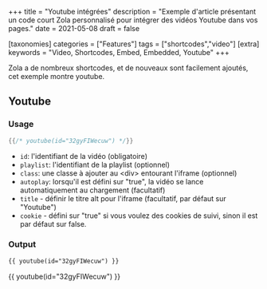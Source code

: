 +++
title = "Youtube intégrées"
description = "Exemple d'article présentant un code court Zola personnalisé pour intégrer des vidéos Youtube dans vos pages."
date = 2021-05-08
draft = false

[taxonomies]
categories = ["Features"]
tags = ["shortcodes","video"]
[extra]
keywords = "Video, Shortcodes, Embed, Embedded, Youtube"
+++

Zola a de nombreux shortcodes, et de nouveaux sont facilement ajoutés, cet exemple montre youtube.
<!-- more -->

## Youtube

### Usage

```rs
{{/* youtube(id="32gyFIWecuw") */}}
```

- `id`: l'identifiant de la vidéo (obligatoire)
- `playlist`: l'identifiant de la playlist (optionnel)
- `class`: une classe à ajouter au &lt;div&gt; entourant l'iframe (optionnel)
- `autoplay`: lorsqu'il est défini sur "true", la vidéo se lance automatiquement au chargement (facultatif)
- `title` - définir le titre alt pour l'iframe (facultatif, par défaut sur "Youtube")
- `cookie` - défini sur "true" si vous voulez des cookies de suivi, sinon il est par défaut sur false.

### Output
```html
{{ youtube(id="32gyFIWecuw") }}
```
{{ youtube(id="32gyFIWecuw") }}
